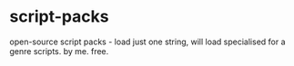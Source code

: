 # script-packs
open-source script packs - load just one string, will load specialised for a genre scripts. by me. free.
